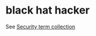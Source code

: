 # black hat hacker

See [Security term collection](~/a-z-word-list-term-collections/term-collections/security-terms.md)
